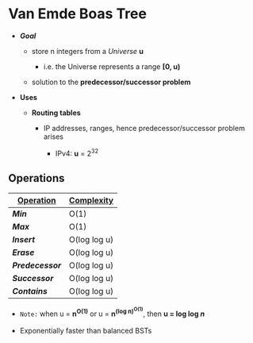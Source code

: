 #  **Van Emde Boas Tree**

* ***Goal***
  * store n integers from a *Universe* **u**
    
    * i.e. the Universe represents a range **[0, u)**
  
  * solution to the **predecessor/successor problem**

* **Uses**
  * **Routing tables** 
    
    * IP addresses, ranges, hence predecessor/successor problem arises
      
      * IPv4: **u** = 2<sup>32</sup>
      
## Operations
| <ins>**Operation**</ins> | <ins>**Complexity**</ins> |
|--------------------------|---------------------------|
| ***Min***                | O(1)                      |
| ***Max***                | O(1)                      |
| ***Insert***             | O(log log u)              |
| ***Erase***              | O(log log u)              |
| ***Predecessor***        | O(log log u)              |
| ***Successor***          | O(log log u)              |
| ***Contains***           | O(log log u)              |


* ```Note:``` when u = **n<sup>O(1)</sup>** or u = **n<sup>(log n)<sup>O(1)</sup></sup>**, then **u = log log *n***
<br></br>
* Exponentially faster than balanced BSTs

